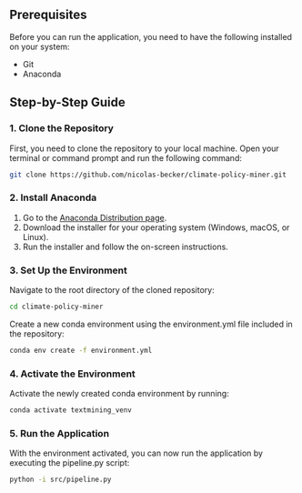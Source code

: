 ## Prerequisites
Before you can run the application, you need to have the following installed on your system:
- Git
- Anaconda

## Step-by-Step Guide

### 1. Clone the Repository
First, you need to clone the repository to your local machine. Open your terminal or command prompt and run the following command:

```sh
git clone https://github.com/nicolas-becker/climate-policy-miner.git
```

### 2. Install Anaconda
1. Go to the [Anaconda Distribution page](https://www.anaconda.com/products/distribution).
2. Download the installer for your operating system (Windows, macOS, or Linux).
3. Run the installer and follow the on-screen instructions.

### 3. Set Up the Environment
Navigate to the root directory of the cloned repository:

```sh
cd climate-policy-miner
```

Create a new conda environment using the environment.yml file included in the repository:

```sh
conda env create -f environment.yml
```

### 4. Activate the Environment
Activate the newly created conda environment by running:

```sh
conda activate textmining_venv
```

### 5. Run the Application
With the environment activated, you can now run the application by executing the pipeline.py script:

```sh
python -i src/pipeline.py
```
